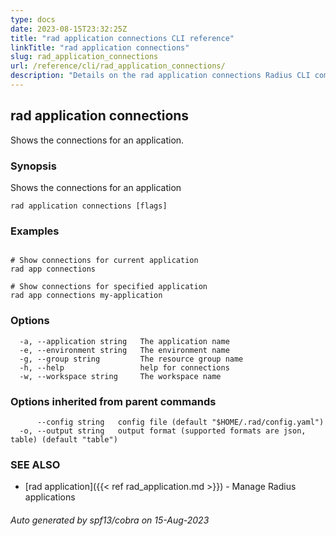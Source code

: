 ```yaml
---
type: docs
date: 2023-08-15T23:32:25Z
title: "rad application connections CLI reference"
linkTitle: "rad application connections"
slug: rad_application_connections
url: /reference/cli/rad_application_connections/
description: "Details on the rad application connections Radius CLI command"
---
```

## rad application connections

Shows the connections for an application.

### Synopsis

Shows the connections for an application

```
rad application connections [flags]
```

### Examples

```

# Show connections for current application
rad app connections

# Show connections for specified application
rad app connections my-application
```

### Options

```
  -a, --application string   The application name
  -e, --environment string   The environment name
  -g, --group string         The resource group name
  -h, --help                 help for connections
  -w, --workspace string     The workspace name
```

### Options inherited from parent commands

```
      --config string   config file (default "$HOME/.rad/config.yaml")
  -o, --output string   output format (supported formats are json, table) (default "table")
```

### SEE ALSO

* [rad application]({{< ref rad_application.md >}})	 - Manage Radius applications

###### Auto generated by spf13/cobra on 15-Aug-2023
